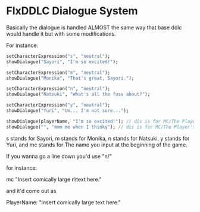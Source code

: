 # FlxDDLC Dialogue System

Basically the dialogue is handled ALMOST the same way that base ddlc would handle it but with some modifications.

For instance:

```haxe
setCharacterExpression("s", "neutral");
showDialogue("Sayori", "I'm so excited!");

setCharacterExpression("m", "neutral");
showDialogue("Monika", "That's great, Sayori.");

setCharacterExpression("n", "neutral");
showDialogue("Natsuki", "What's all the fuss about?");

setCharacterExpression("y", "neutral");
showDialogue("Yuri", "Um... I'm not sure...");

showDialogue(playerName, "I'm so excited!"); // dis is for MC/The Player's dialogue.
showDialogue("", "mmm me when I thinky"); // dis is for MC/The Player's thoughts.
```

s stands for Sayori, m stands for Monika, n stands for Natsuki, y stands for Yuri, and mc stands for The name you input at the beginning of the game.

If you wanna go a line down you'd use "n/"

for instance:

mc "Insert comically large n\text here."

and it'd come out as

PlayerName: "Insert comically large
             text here."